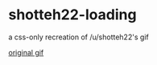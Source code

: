 # shotteh22-loading
a css-only recreation of /u/shotteh22's gif

[original gif](https://i.redd.it/ounq1mw5kdxy.gif)